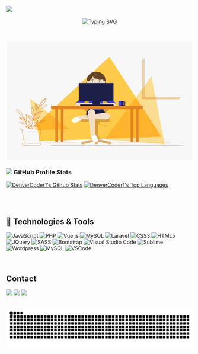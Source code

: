 
<img src="https://c.tenor.com/U45Q8YaJzBUAAAAC/moti-hearts.gif" width="50">
</br>
<p align="center">
  <a href="https://git.io/typing-svg"><img src="https://readme-typing-svg.demolab.com?font=Kalam&size=24&duration=5001&pause=1000&color=EB3A7D&center=true&random=false&width=435&height=55&lines=Hi!+Welcome+to+my+profile.;I'm+Joram+Kate+Leonardo!;Full+Stack+Web+Developer;5%2B+years+of+coding+experience." alt="Typing SVG" /></a>
</p>
</br>
<p align="center">
<img align="center" alt="GIF" src="./code.gif" width="500" height="320" />
</p>
   <h3><img src="https://media.giphy.com/media/WUlplcMpOCEmTGBtBW/giphy.gif" width="30"> GitHub Profile Stats</h3>

  <!-- https://github.com/anuraghazra/github-readme-stats -->

<a href="https://github.com/anuraghazra/github-readme-stats"><img alt="DenverCoder1's Github Stats" src="https://joramleonardo-github-readme-stats.vercel.app/api/?username=joramleonardo&show_icons=true&include_all_commits=true&count_private=true&theme=react&hide_border=true&bg_color=1F222E&title_color=F85D7F&icon_color=F8D866" height="192px"/></a>
  <a href="https://github.com/anuraghazra/github-readme-stats"><img alt="DenverCoder1's Top Languages" src="https://joramleonardo-github-readme-stats.vercel.app/api/top-langs/?username=joramleonardo&langs_count=8&layout=compact&theme=react&hide_border=true&bg_color=1F222E&title_color=F85D7F&icon_color=F8D866&hide=Jupyter%20Notebook,Roff" height="192px"/></a>
 
  <br/>


</br>

<!-- Tech Stack -->
## 🔧 Technologies & Tools
![JavaScript](https://img.shields.io/badge/-JavaScript-1d1f21?style=flat&logo=javascript)
![PHP](https://img.shields.io/badge/PHP-777BB4?style=flat-square&logo=php&logoColor=white)
![Vue.js](https://img.shields.io/badge/Vue.js-35495E?style=flat-square&logo=vue.js&logoColor=4FC08D)
![MySQL](https://img.shields.io/badge/MySQL-005C84?style=flat-square&logo=mysql&logoColor=white)
![Laravel](https://img.shields.io/badge/Laravel-FF2D20?style=flat-square&logo=laravel&logoColor=white)
![CSS3](https://img.shields.io/badge/-CSS3-1d1f21?style=flat&logo=CSS3&logoColor=1572B6)
![HTML5](https://img.shields.io/badge/-HTML5-1d1f21?style=flat&logo=HTML5&logoColor=E34F26)
![JQuery](https://img.shields.io/badge/-JQuery-1d1f21?style=flat&logo=JQuery&logoColor=0769AD)
![SASS](https://img.shields.io/badge/-Sass-1d1f21?style=flat&logo=Sass&logoColor=CC6699)
![Bootstrap](https://img.shields.io/badge/-Bootstrap-1d1f21?style=flat&logo=Bootstrap&logoColor=7952B3)
![Visual Studio Code](https://img.shields.io/badge/-Visual%20Studio%20Code-333333?style=flat&logo=visual-studio-code&logoColor=007ACC)
![Sublime](https://img.shields.io/badge/-Sublime-333333?style=flat&logo=sublime-text&logoColor=ff9800)
![Wordpress](https://img.shields.io/badge/-Wordpress-1d1f21?style=flat&logo=Wordpress&logoColor=21759B)
![MySQL](https://img.shields.io/badge/-MySQL-1d1f21?style=flat&logo=MySQL&logoColor=4479A1)
![VSCode](https://img.shields.io/badge/-Visual%20Studio%20Code-1d1f21?style=flat&logo=Visual-Studio-Code&logoColor=5C2D91)
 

  
</br>

## Contact 
<div> 
  <a href="https://www.linkedin.com/in/john-michael-quimbo-cagadas-822269294" target="_blank"><img src="https://img.shields.io/badge/-LinkedIn-%230077B5?style=for-the-badge&logo=linkedin&logoColor=white" target="_blank"></a> 
  <a href="https://www.instagram.com/_areyoulucky/" target="_blank"><img src="https://img.shields.io/badge/-Instagram-%23E4405F?style=for-the-badge&logo=instagram&logoColor=white" target="_blank"></a>
  <a href = "mailto: johnmichaelcagadas@gmail.com"><img src="https://img.shields.io/badge/-Gmail-%23333?style=for-the-badge&logo=gmail&logoColor=white" target="_blank"></a>
 </br>
</br>
 
  ![Snake animation](https://github.com/joramleonardo/joramleonardo/blob/main/github-contribution-grid-snake.svg)
 
</div>
